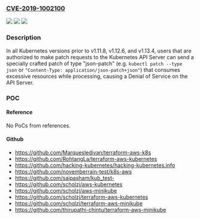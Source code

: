 ### [CVE-2019-1002100](https://cve.mitre.org/cgi-bin/cvename.cgi?name=CVE-2019-1002100)
![](https://img.shields.io/static/v1?label=Product&message=Kubernetes&color=blue)
![](https://img.shields.io/static/v1?label=Version&message=%3D%20v1.0.x%20&color=brighgreen)
![](https://img.shields.io/static/v1?label=Vulnerability&message=Uncontrolled%20Resource%20Consumption&color=brighgreen)

### Description

In all Kubernetes versions prior to v1.11.8, v1.12.6, and v1.13.4, users that are authorized to make patch requests to the Kubernetes API Server can send a specially crafted patch of type "json-patch" (e.g. `kubectl patch --type json` or `"Content-Type: application/json-patch+json"`) that consumes excessive resources while processing, causing a Denial of Service on the API Server.

### POC

#### Reference
No PoCs from references.

#### Github
- https://github.com/Marquesledivan/terraform-aws-k8s
- https://github.com/RohtangLa/terraform-aws-kubernetes
- https://github.com/hacking-kubernetes/hacking-kubernetes.info
- https://github.com/novemberrain-test/k8s-aws
- https://github.com/saipasham/kub_test-
- https://github.com/scholzj/aws-kubernetes
- https://github.com/scholzj/aws-minikube
- https://github.com/scholzj/terraform-aws-kubernetes
- https://github.com/scholzj/terraform-aws-minikube
- https://github.com/thirupathi-chintu/terraform-aws-minikube

